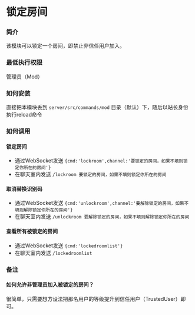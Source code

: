 # 锁定房间  
### 简介  
该模块可以锁定一个房间，即禁止非信任用户加入。

### 最低执行权限  
管理员（Mod）

### 如何安装  
直接把本模块丢到 `server/src/commands/mod` 目录（默认）下，随后以站长身份执行reload命令

### 如何调用  
#### 锁定房间  
- 通过WebSocket发送 `{cmd:'lockroom',channel:'要锁定的房间，如果不填则锁定你所在的房间'}`
- 在聊天室内发送 `/lockroom 要锁定的房间，如果不填则锁定你所在的房间`

#### 取消替换识别码  
- 通过WebSocket发送 `{cmd:'unlockroom',channel:'要解除锁定的房间，如果不填则解除锁定你所在的房间'}`
- 在聊天室内发送 `/unlockroom 要解除锁定的房间，如果不填则解除锁定你所在的房间`

#### 查看所有被锁定的房间
- 通过WebSocket发送 `{cmd:'lockedroomlist'}`
- 在聊天室内发送 `/lockedroomlist`

### 备注
#### 如何允许非管理员加入被锁定的房间？  
很简单，只需要想方设法把那名用户的等级提升到信任用户（TrustedUser）即可。
